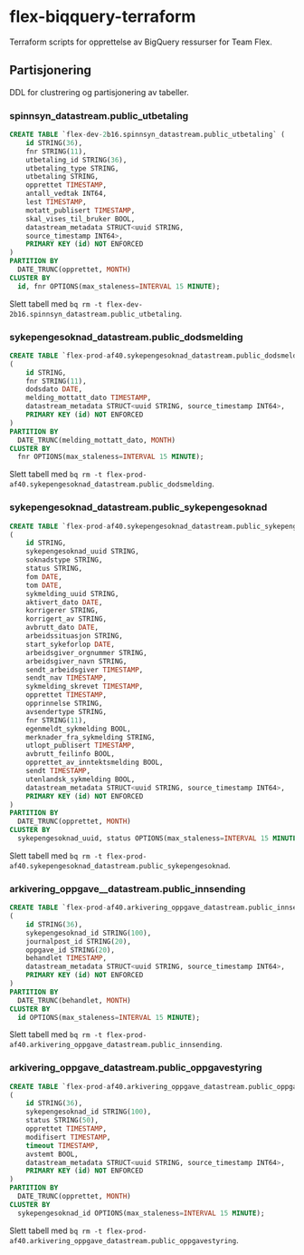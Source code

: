 # flex-biqquery-terraform

Terraform scripts for opprettelse av BigQuery ressurser for Team Flex.

## Partisjonering

DDL for clustrering og partisjonering av tabeller.

### spinnsyn_datastream.public_utbetaling

```sql
CREATE TABLE `flex-dev-2b16.spinnsyn_datastream.public_utbetaling` ( 
    id STRING(36),
    fnr STRING(11),
    utbetaling_id STRING(36),
    utbetaling_type STRING,
    utbetaling STRING,
    opprettet TIMESTAMP,
    antall_vedtak INT64,
    lest TIMESTAMP,
    motatt_publisert TIMESTAMP,
    skal_vises_til_bruker BOOL,
    datastream_metadata STRUCT<uuid STRING,
    source_timestamp INT64>,
    PRIMARY KEY (id) NOT ENFORCED
)
PARTITION BY
  DATE_TRUNC(opprettet, MONTH)
CLUSTER BY
  id, fnr OPTIONS(max_staleness=INTERVAL 15 MINUTE);
```

Slett tabell med `bq rm -t flex-dev-2b16.spinnsyn_datastream.public_utbetaling`.

### sykepengesoknad_datastream.public_dodsmelding

```sql
CREATE TABLE `flex-prod-af40.sykepengesoknad_datastream.public_dodsmelding`
(
    id STRING,
    fnr STRING(11),
    dodsdato DATE,
    melding_mottatt_dato TIMESTAMP,
    datastream_metadata STRUCT<uuid STRING, source_timestamp INT64>,
    PRIMARY KEY (id) NOT ENFORCED
)
PARTITION BY
  DATE_TRUNC(melding_mottatt_dato, MONTH)
CLUSTER BY
  fnr OPTIONS(max_staleness=INTERVAL 15 MINUTE);
```

Slett tabell med `bq rm -t flex-prod-af40.sykepengesoknad_datastream.public_dodsmelding`.

### sykepengesoknad_datastream.public_sykepengesoknad

```sql
CREATE TABLE `flex-prod-af40.sykepengesoknad_datastream.public_sykepengesoknad`
(
    id STRING,
    sykepengesoknad_uuid STRING,
    soknadstype STRING,
    status STRING,
    fom DATE,
    tom DATE,
    sykmelding_uuid STRING,
    aktivert_dato DATE,
    korrigerer STRING,
    korrigert_av STRING,
    avbrutt_dato DATE,
    arbeidssituasjon STRING,
    start_sykeforlop DATE,
    arbeidsgiver_orgnummer STRING,
    arbeidsgiver_navn STRING,
    sendt_arbeidsgiver TIMESTAMP,
    sendt_nav TIMESTAMP,
    sykmelding_skrevet TIMESTAMP,
    opprettet TIMESTAMP,
    opprinnelse STRING,
    avsendertype STRING,
    fnr STRING(11),
    egenmeldt_sykmelding BOOL,
    merknader_fra_sykmelding STRING,
    utlopt_publisert TIMESTAMP,
    avbrutt_feilinfo BOOL,
    opprettet_av_inntektsmelding BOOL,
    sendt TIMESTAMP,
    utenlandsk_sykmelding BOOL,
    datastream_metadata STRUCT<uuid STRING, source_timestamp INT64>,
    PRIMARY KEY (id) NOT ENFORCED
)
PARTITION BY
  DATE_TRUNC(opprettet, MONTH)
CLUSTER BY
  sykepengesoknad_uuid, status OPTIONS(max_staleness=INTERVAL 15 MINUTE);
```

Slett tabell med `bq rm -t flex-prod-af40.sykepengesoknad_datastream.public_sykepengesoknad`.

### arkivering_oppgave__datastream.public_innsending

```sql
CREATE TABLE `flex-prod-af40.arkivering_oppgave_datastream.public_innsending`
(
    id STRING(36),
    sykepengesoknad_id STRING(100),
    journalpost_id STRING(20),
    oppgave_id STRING(20),
    behandlet TIMESTAMP,
    datastream_metadata STRUCT<uuid STRING, source_timestamp INT64>,
    PRIMARY KEY (id) NOT ENFORCED
)
PARTITION BY
  DATE_TRUNC(behandlet, MONTH)
CLUSTER BY
  id OPTIONS(max_staleness=INTERVAL 15 MINUTE);
```

Slett tabell med `bq rm -t flex-prod-af40.arkivering_oppgave_datastream.public_innsending`.

### arkivering_oppgave_datastream.public_oppgavestyring

```sql
CREATE TABLE `flex-prod-af40.arkivering_oppgave_datastream.public_oppgavestyring`
(
    id STRING(36),
    sykepengesoknad_id STRING(100),
    status STRING(50),
    opprettet TIMESTAMP,
    modifisert TIMESTAMP,
    timeout TIMESTAMP,
    avstemt BOOL,
    datastream_metadata STRUCT<uuid STRING, source_timestamp INT64>,
    PRIMARY KEY (id) NOT ENFORCED
)
PARTITION BY
  DATE_TRUNC(opprettet, MONTH)
CLUSTER BY
  sykepengesoknad_id OPTIONS(max_staleness=INTERVAL 15 MINUTE);
```

Slett tabell med `bq rm -t flex-prod-af40.arkivering_oppgave_datastream.public_oppgavestyring`.
